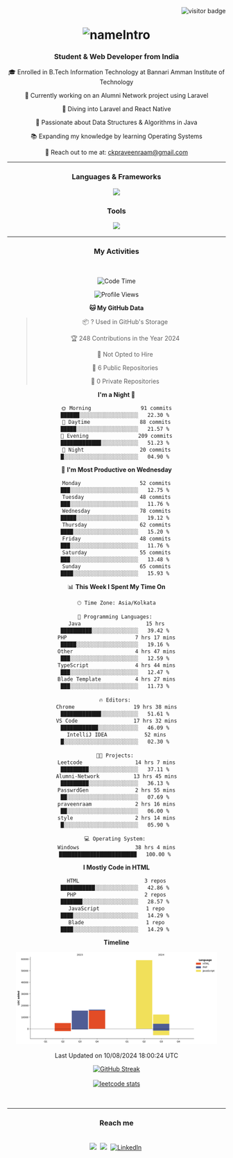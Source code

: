 <div align="center">
  <img align="right" src="https://visitor-badge.laobi.icu/badge?page_id=praveenraam.praveenraam" alt="visitor badge"/>
  <br>
  <h1 align="center" style="margin-top: 30px;">
      <img src="https://readme-typing-svg.demolab.com?font=Fira+Code&pause=1000&center=true&multiline=true&random=true&width=435&lines=Heyy!!+I'm+praveenraam&color=8892BF" alt="nameIntro" />
  </h1>
  <h3 align="center"><strong>Student & Web Developer from India</strong></h3>
  <div align="center">
    <p>🎓 Enrolled in B.Tech Information Technology at Bannari Amman Institute of Technology</p>
    <p>🚀 Currently working on an Alumni Network project using Laravel</p>
    <p>🌟 Diving into Laravel and React Native</p>
    <p>🧠 Passionate about Data Structures & Algorithms in Java</p>
    <p>📚 Expanding my knowledge by learning Operating Systems</p>
    <p>📧 Reach out to me at: <a href="mailto:ckpraveenraam@gmail.com">ckpraveenraam@gmail.com</a></p>
  </div>

  <hr>

  <h3 align="center"><strong>Languages & Frameworks</strong></h3>
  <p align="center">
      <img src="https://skillicons.dev/icons?i=java,c,js,react,laravel,mysql" />
  </p>
  <h3 align="center"><strong>Tools</strong></h3>
    <p align="center">
      <img src="https://skillicons.dev/icons?i=github,git,figma,vscode,postman" />
    </p>

  <hr>
  <h3 align="center"><strong>My Activities</strong> </h3>

  <div align="center" style="padding: 20px;">

  <!--START_SECTION:waka-->
![Code Time](http://img.shields.io/badge/Code%20Time-80%20hrs%2021%20mins-blue)

![Profile Views](http://img.shields.io/badge/Profile%20Views-238-blue)

**🐱 My GitHub Data** 

> 📦 ? Used in GitHub's Storage 
 > 
> 🏆 248 Contributions in the Year 2024
 > 
> 🚫 Not Opted to Hire
 > 
> 📜 6 Public Repositories 
 > 
> 🔑 0 Private Repositories 
 > 
**I'm a Night 🦉** 

```text
🌞 Morning                91 commits          ██████░░░░░░░░░░░░░░░░░░░   22.30 % 
🌆 Daytime                88 commits          █████░░░░░░░░░░░░░░░░░░░░   21.57 % 
🌃 Evening                209 commits         █████████████░░░░░░░░░░░░   51.23 % 
🌙 Night                  20 commits          █░░░░░░░░░░░░░░░░░░░░░░░░   04.90 % 
```
📅 **I'm Most Productive on Wednesday** 

```text
Monday                   52 commits          ███░░░░░░░░░░░░░░░░░░░░░░   12.75 % 
Tuesday                  48 commits          ███░░░░░░░░░░░░░░░░░░░░░░   11.76 % 
Wednesday                78 commits          █████░░░░░░░░░░░░░░░░░░░░   19.12 % 
Thursday                 62 commits          ████░░░░░░░░░░░░░░░░░░░░░   15.20 % 
Friday                   48 commits          ███░░░░░░░░░░░░░░░░░░░░░░   11.76 % 
Saturday                 55 commits          ███░░░░░░░░░░░░░░░░░░░░░░   13.48 % 
Sunday                   65 commits          ████░░░░░░░░░░░░░░░░░░░░░   15.93 % 
```


📊 **This Week I Spent My Time On** 

```text
🕑︎ Time Zone: Asia/Kolkata

💬 Programming Languages: 
Java                     15 hrs              ██████████░░░░░░░░░░░░░░░   39.42 % 
PHP                      7 hrs 17 mins       █████░░░░░░░░░░░░░░░░░░░░   19.16 % 
Other                    4 hrs 47 mins       ███░░░░░░░░░░░░░░░░░░░░░░   12.59 % 
TypeScript               4 hrs 44 mins       ███░░░░░░░░░░░░░░░░░░░░░░   12.47 % 
Blade Template           4 hrs 27 mins       ███░░░░░░░░░░░░░░░░░░░░░░   11.73 % 

🔥 Editors: 
Chrome                   19 hrs 38 mins      █████████████░░░░░░░░░░░░   51.61 % 
VS Code                  17 hrs 32 mins      ████████████░░░░░░░░░░░░░   46.09 % 
IntelliJ IDEA            52 mins             █░░░░░░░░░░░░░░░░░░░░░░░░   02.30 % 

🐱‍💻 Projects: 
Leetcode                 14 hrs 7 mins       █████████░░░░░░░░░░░░░░░░   37.11 % 
Alumni-Network           13 hrs 45 mins      █████████░░░░░░░░░░░░░░░░   36.13 % 
PasswrdGen               2 hrs 55 mins       ██░░░░░░░░░░░░░░░░░░░░░░░   07.69 % 
praveenraam              2 hrs 16 mins       ██░░░░░░░░░░░░░░░░░░░░░░░   06.00 % 
style                    2 hrs 14 mins       █░░░░░░░░░░░░░░░░░░░░░░░░   05.90 % 

💻 Operating System: 
Windows                  38 hrs 4 mins       █████████████████████████   100.00 % 
```

**I Mostly Code in HTML** 

```text
HTML                     3 repos             ███████████░░░░░░░░░░░░░░   42.86 % 
PHP                      2 repos             ███████░░░░░░░░░░░░░░░░░░   28.57 % 
JavaScript               1 repo              ████░░░░░░░░░░░░░░░░░░░░░   14.29 % 
Blade                    1 repo              ████░░░░░░░░░░░░░░░░░░░░░   14.29 % 
```



**Timeline**

![Lines of Code chart](https://raw.githubusercontent.com/praveenraam/praveenraam/main/assets/bar_graph.png)


 Last Updated on 10/08/2024 18:00:24 UTC
<!--END_SECTION:waka-->
<a href="https://github.com/praveenraam"><img src="https://github-readme-streak-stats.herokuapp.com?user=praveenraam&theme=dark&hide_border=true" alt="GitHub Streak" /></a><br><br>
<a href="https://leetcode.com/u/praveenraam/"><img src="https://leetcard.jacoblin.cool/praveenraam" alt="leetcode stats"></a>

  </div>
  <hr>
  <h3 align="center"><strong>Reach me</strong></h3>
  <div align="center" style="padding: 20px;">
    <a href="mailto:ckpraveenraam@gmail.com"><img src="https://skillicons.dev/icons?i=gmail&theme=light"></a>&nbsp;
    <a href="https://github.com/praveenraam"><img src="https://skillicons.dev/icons?i=github&theme=light"></a>&nbsp;
    <a href="https://www.linkedin.com/in/praveenraam/"><img src="https://skillicons.dev/icons?i=linkedin&theme=light" alt="LinkedIn" /></a>&nbsp;
  </div>
</div>